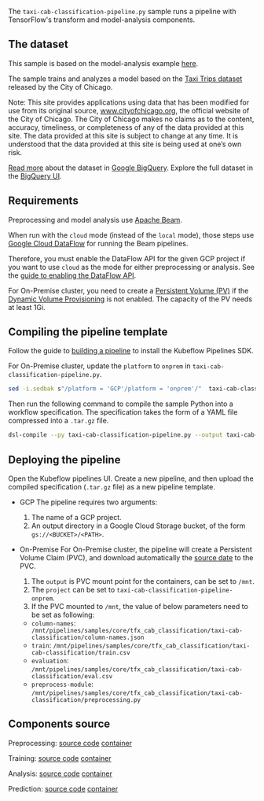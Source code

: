 The `taxi-cab-classification-pipeline.py` sample runs a pipeline with TensorFlow's transform and model-analysis components.

## The dataset

This sample is based on the model-analysis example [here](https://github.com/tensorflow/model-analysis/tree/master/examples/chicago_taxi).

The sample trains and analyzes a model based on the [Taxi Trips dataset](https://data.cityofchicago.org/Transportation/Taxi-Trips/wrvz-psew)
released by the City of Chicago.

Note: This site provides applications using data that has been modified
for use from its original source, www.cityofchicago.org, the official website of
the City of Chicago. The City of Chicago makes no claims as to the content,
accuracy, timeliness, or completeness of any of the data provided at this site.
The data provided at this site is subject to change at any time. It is understood
that the data provided at this site is being used at one’s own risk.

[Read more](https://cloud.google.com/bigquery/public-data/chicago-taxi) about the
dataset in [Google BigQuery](https://cloud.google.com/bigquery/). Explore the
full dataset in the
[BigQuery UI](https://bigquery.cloud.google.com/dataset/bigquery-public-data:chicago_taxi_trips).

## Requirements

Preprocessing and model analysis use [Apache Beam](https://beam.apache.org/).

When run with the `cloud` mode (instead of the `local` mode), those steps use [Google Cloud DataFlow](https://beam.apache.org/) for running the Beam pipelines.

Therefore, you must enable the DataFlow API for the given GCP project if you want to use `cloud` as the mode for either preprocessing or analysis. See the [guide to enabling the DataFlow API](https://cloud.google.com/endpoints/docs/openapi/enable-api).

For On-Premise cluster, you need to create a [Persistent Volume (PV)](https://kubernetes.io/docs/concepts/storage/persistent-volumes/) if the [Dynamic Volume Provisioning](https://kubernetes.io/docs/concepts/storage/dynamic-provisioning/) is not enabled. The capacity of the PV needs at least 1Gi.

## Compiling the pipeline template

Follow the guide to [building a pipeline](https://www.kubeflow.org/docs/guides/pipelines/build-pipeline/) to install the Kubeflow Pipelines SDK.

For On-Premise cluster, update the `platform` to `onprem` in `taxi-cab-classification-pipeline.py`.

```bash
sed -i.sedbak s"/platform = 'GCP'/platform = 'onprem'/"  taxi-cab-classification-pipeline.py
```
Then run the following command to compile the sample Python into a workflow specification. The specification takes the form of a YAML file compressed into a `.tar.gz` file.

```bash
dsl-compile --py taxi-cab-classification-pipeline.py --output taxi-cab-classification-pipeline.tar.gz
```

## Deploying the pipeline

Open the Kubeflow pipelines UI. Create a new pipeline, and then upload the compiled specification (`.tar.gz` file) as a new pipeline template.

- GCP
  The pipeline requires two arguments:
  
  1. The name of a GCP project.
  2. An output directory in a Google Cloud Storage bucket, of     the form `gs://<BUCKET>/<PATH>`.
- On-Premise
  For On-Premise cluster, the pipeline will create a Persistent Volume Claim (PVC), and download automatically the [source date](https://github.com/kubeflow/pipelines/tree/master/samples/core/tfx_cab_classification/taxi-cab-classification) to the PVC.
  1. The `output` is PVC mount point for the containers, can be set to `/mnt`.
  2. The `project` can be set to `taxi-cab-classification-pipeline-onprem`.
  3. If the PVC mounted to `/mnt`, the value of below parameters need to be set as following:
  - `column-names`: `
/mnt/pipelines/samples/core/tfx_cab_classification/taxi-cab-classification/column-names.json`
  - `train`: `/mnt/pipelines/samples/core/tfx_cab_classification/taxi-cab-classification/train.csv`
  -  `evaluation`: `/mnt/pipelines/samples/core/tfx_cab_classification/taxi-cab-classification/eval.csv`
  -  `preprocess-module`: `/mnt/pipelines/samples/core/tfx_cab_classification/taxi-cab-classification/preprocessing.py` 



## Components source

Preprocessing:
  [source code](https://github.com/kubeflow/pipelines/tree/master/components/dataflow/tft/src) 
  [container](https://github.com/kubeflow/pipelines/tree/master/components/dataflow/tft)

Training:
  [source code](https://github.com/kubeflow/pipelines/tree/master/components/kubeflow/launcher/src) 
  [container](https://github.com/kubeflow/pipelines/tree/master/components/kubeflow/launcher)

Analysis:
  [source code](https://github.com/kubeflow/pipelines/tree/master/components/dataflow/tfma/src) 
  [container](https://github.com/kubeflow/pipelines/tree/master/components/dataflow/tfma)

Prediction:
  [source code](https://github.com/kubeflow/pipelines/tree/master/components/dataflow/predict/src) 
  [container](https://github.com/kubeflow/pipelines/tree/master/components/dataflow/predict)
